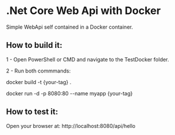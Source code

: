 # .Net Core Web Api with Docker
Simple WebApi self contained in a Docker container.

## How to build it:
1 - Open PowerShell or CMD and navigate to the TestDocker folder.

2 - Run both commmands:

docker build -t {your-tag} .

docker run -d -p 8080:80 --name myapp {your-tag}

## How to test it:
Open your browser at:
http://localhost:8080/api/hello
